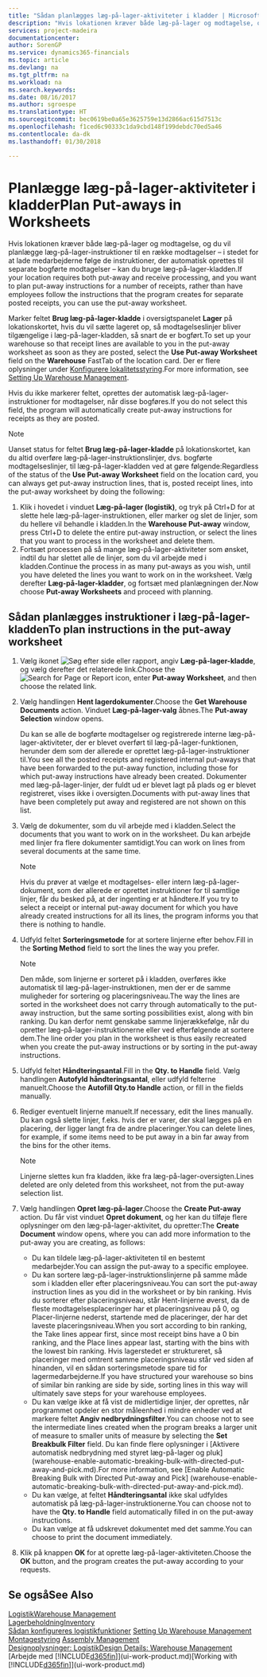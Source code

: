 ```yaml
---
title: "Sådan planlægges læg-på-lager-aktiviteter i kladder | Microsoft Docs"
description: "Hvis lokationen kræver både læg-på-lager og modtagelse, og du vil planlægge læg-på-lager-instruktioner til en række modtagelser – i stedet for at lade medarbejderne følge de instruktioner, der automatisk oprettes til separate bogførte modtagelser – kan du bruge læg-på-lager-kladden."
services: project-madeira
documentationcenter: 
author: SorenGP
ms.service: dynamics365-financials
ms.topic: article
ms.devlang: na
ms.tgt_pltfrm: na
ms.workload: na
ms.search.keywords: 
ms.date: 08/16/2017
ms.author: sgroespe
ms.translationtype: HT
ms.sourcegitcommit: bec0619be0a65e3625759e13d2866ac615d7513c
ms.openlocfilehash: f1ced6c90333c1da9cbd148f199debdc70ed5a46
ms.contentlocale: da-dk
ms.lasthandoff: 01/30/2018

---
```

# <a name="plan-put-aways-in-worksheets"></a><span data-ttu-id="d1e7e-103">Planlægge læg-på-lager-aktiviteter i kladder</span><span class="sxs-lookup"><span data-stu-id="d1e7e-103">Plan Put-aways in Worksheets</span></span>
<span data-ttu-id="d1e7e-104">Hvis lokationen kræver både læg-på-lager og modtagelse, og du vil planlægge læg-på-lager-instruktioner til en række modtagelser – i stedet for at lade medarbejderne følge de instruktioner, der automatisk oprettes til separate bogførte modtagelser – kan du bruge læg-på-lager-kladden.</span><span class="sxs-lookup"><span data-stu-id="d1e7e-104">If your location requires both put-away and receive processing, and you want to plan put-away instructions for a number of receipts, rather than have employees follow the instructions that the program creates for separate posted receipts, you can use the put-away worksheet.</span></span>  

<span data-ttu-id="d1e7e-105">Marker feltet **Brug læg-på-lager-kladde** i oversigtspanelet **Lager** på lokationskortet, hvis du vil sætte lageret op, så modtagelseslinjer bliver tilgængelige i læg-på-lager-kladden, så snart de er bogført.</span><span class="sxs-lookup"><span data-stu-id="d1e7e-105">To set up your warehouse so that receipt lines are available to you in the put-away worksheet as soon as they are posted, select the **Use Put-away Worksheet** field on the **Warehouse** FastTab of the location card.</span></span> <span data-ttu-id="d1e7e-106">Der er flere oplysninger under [Konfigurere lokalitetsstyring](warehouse-setup-warehouse.md).</span><span class="sxs-lookup"><span data-stu-id="d1e7e-106">For more information, see [Setting Up Warehouse Management](warehouse-setup-warehouse.md).</span></span>  

<span data-ttu-id="d1e7e-107">Hvis du ikke markerer feltet, oprettes der automatisk læg-på-lager-instruktioner for modtagelser, når disse bogføres.</span><span class="sxs-lookup"><span data-stu-id="d1e7e-107">If you do not select this field, the program will automatically create put-away instructions for receipts as they are posted.</span></span>  

> [!NOTE]  
>  <span data-ttu-id="d1e7e-108">Uanset status for feltet **Brug læg-på-lager-kladde** på lokationskortet, kan du altid overføre læg-på-lager-instruktionslinjer, dvs. bogførte modtagelseslinjer, til læg-på-lager-kladden ved at gøre følgende:</span><span class="sxs-lookup"><span data-stu-id="d1e7e-108">Regardless of the status of the **Use Put-away Worksheet** field on the location card, you can always get put-away instruction lines, that is, posted receipt lines, into the put-away worksheet by doing the following:</span></span>  
>   
>  1.  <span data-ttu-id="d1e7e-109">Klik i hovedet i vinduet **Læg-på-lager (logistik)**, og tryk på Ctrl+D for at slette hele læg-på-lager-instruktionen, eller marker og slet de linjer, som du hellere vil behandle i kladden.</span><span class="sxs-lookup"><span data-stu-id="d1e7e-109">In the **Warehouse Put-away** window, press Ctrl+D to delete the entire put-away instruction, or select the lines that you want to process in the worksheet and delete them.</span></span>  
> 2.  <span data-ttu-id="d1e7e-110">Fortsæt processen på så mange læg-på-lager-aktiviteter som ønsket, indtil du har slettet alle de linjer, som du vil arbejde med i kladden.</span><span class="sxs-lookup"><span data-stu-id="d1e7e-110">Continue the process in as many put-aways as you wish, until you have deleted the lines you want to work on in the worksheet.</span></span> <span data-ttu-id="d1e7e-111">Vælg derefter **Læg-på-lager-kladder**, og fortsæt med planlægningen der.</span><span class="sxs-lookup"><span data-stu-id="d1e7e-111">Now choose **Put-away Worksheets** and proceed with planning.</span></span>  

## <a name="to-plan-instructions-in-the-put-away-worksheet"></a><span data-ttu-id="d1e7e-112">Sådan planlægges instruktioner i læg-på-lager-kladden</span><span class="sxs-lookup"><span data-stu-id="d1e7e-112">To plan instructions in the put-away worksheet</span></span>  
1.  <span data-ttu-id="d1e7e-113">Vælg ikonet ![Søg efter side eller rapport](media/ui-search/search_small.png "Ikonet Søg efter side eller rapport"), angiv **Læg-på-lager-kladde**, og vælg derefter det relaterede link.</span><span class="sxs-lookup"><span data-stu-id="d1e7e-113">Choose the ![Search for Page or Report](media/ui-search/search_small.png "Search for Page or Report icon") icon, enter **Put-away Worksheet**, and then choose the related link.</span></span>  
2.  <span data-ttu-id="d1e7e-114">Vælg handlingen **Hent lagerdokumenter**.</span><span class="sxs-lookup"><span data-stu-id="d1e7e-114">Choose the **Get Warehouse Documents** action.</span></span> <span data-ttu-id="d1e7e-115">Vinduet **Læg-på-lager-valg** åbnes.</span><span class="sxs-lookup"><span data-stu-id="d1e7e-115">The **Put-away Selection** window opens.</span></span>  

    <span data-ttu-id="d1e7e-116">Du kan se alle de bogførte modtagelser og registrerede interne læg-på-lager-aktiviteter, der er blevet overført til læg-på-lager-funktionen, herunder dem som der allerede er oprettet læg-på-lager-instruktioner til.</span><span class="sxs-lookup"><span data-stu-id="d1e7e-116">You see all the posted receipts and registered internal put-aways that have been forwarded to the put-away function, including those for which put-away instructions have already been created.</span></span> <span data-ttu-id="d1e7e-117">Dokumenter med læg-på-lager-linjer, der fuldt ud er blevet lagt på plads og er blevet registreret, vises ikke i oversigten.</span><span class="sxs-lookup"><span data-stu-id="d1e7e-117">Documents with put-away lines that have been completely put away and registered are not shown on this list.</span></span>  

3. <span data-ttu-id="d1e7e-118">Vælg de dokumenter, som du vil arbejde med i kladden.</span><span class="sxs-lookup"><span data-stu-id="d1e7e-118">Select the documents that you want to work on in the worksheet.</span></span> <span data-ttu-id="d1e7e-119">Du kan arbejde med linjer fra flere dokumenter samtidigt.</span><span class="sxs-lookup"><span data-stu-id="d1e7e-119">You can work on lines from several documents at the same time.</span></span>  

    > [!NOTE]  
    >  <span data-ttu-id="d1e7e-120">Hvis du prøver at vælge et modtagelses- eller intern læg-på-lager-dokument, som der allerede er oprettet instruktioner for til samtlige linjer, får du besked på, at der ingenting er at håndtere.</span><span class="sxs-lookup"><span data-stu-id="d1e7e-120">If you try to select a receipt or internal put-away document for which you have already created instructions for all its lines, the program informs you that there is nothing to handle.</span></span>  

4. <span data-ttu-id="d1e7e-121">Udfyld feltet **Sorteringsmetode** for at sortere linjerne efter behov.</span><span class="sxs-lookup"><span data-stu-id="d1e7e-121">Fill in the **Sorting Method** field to sort the lines the way you prefer.</span></span>  

    > [!NOTE]  
    >  <span data-ttu-id="d1e7e-122">Den måde, som linjerne er sorteret på i kladden, overføres ikke automatisk til læg-på-lager-instruktionen, men der er de samme muligheder for sortering og placeringsniveau.</span><span class="sxs-lookup"><span data-stu-id="d1e7e-122">The way the lines are sorted in the worksheet does not carry through automatically to the put-away instruction, but the same sorting possibilities exist, along with bin ranking.</span></span> <span data-ttu-id="d1e7e-123">Du kan derfor nemt genskabe samme linjerækkefølge, når du opretter læg-på-lager-instruktionerne eller ved efterfølgende at sortere dem.</span><span class="sxs-lookup"><span data-stu-id="d1e7e-123">The line order you plan in the worksheet is thus easily recreated when you create the put-away instructions or by sorting in the put-away instructions.</span></span>  

5.  <span data-ttu-id="d1e7e-124">Udfyld feltet **Håndteringsantal**.</span><span class="sxs-lookup"><span data-stu-id="d1e7e-124">Fill in the **Qty. to Handle** field.</span></span> <span data-ttu-id="d1e7e-125">Vælg handlingen **Autofyld håndteringsantal**, eller udfyld felterne manuelt.</span><span class="sxs-lookup"><span data-stu-id="d1e7e-125">Choose the **Autofill Qty.to Handle** action, or fill in the fields manually.</span></span>  
6.  <span data-ttu-id="d1e7e-126">Rediger eventuelt linjerne manuelt.</span><span class="sxs-lookup"><span data-stu-id="d1e7e-126">If necessary, edit the lines manually.</span></span> <span data-ttu-id="d1e7e-127">Du kan også slette linjer, f.eks. hvis der er varer, der skal lægges på en placering, der ligger langt fra de andre placeringer.</span><span class="sxs-lookup"><span data-stu-id="d1e7e-127">You can delete lines, for example, if some items need to be put away in a bin far away from the bins for the other items.</span></span>  

    > [!NOTE]  
    >  <span data-ttu-id="d1e7e-128">Linjerne slettes kun fra kladden, ikke fra læg-på-lager-oversigten.</span><span class="sxs-lookup"><span data-stu-id="d1e7e-128">Lines deleted are only deleted from this worksheet, not from the put-away selection list.</span></span>  

7.  <span data-ttu-id="d1e7e-129">Vælg handlingen **Opret læg-på-lager**.</span><span class="sxs-lookup"><span data-stu-id="d1e7e-129">Choose the **Create Put-away** action.</span></span> <span data-ttu-id="d1e7e-130">Du får vist vinduet **Opret dokument**, og her kan du tilføje flere oplysninger om den læg-på-lager-aktivitet, du opretter:</span><span class="sxs-lookup"><span data-stu-id="d1e7e-130">The **Create Document** window opens, where you can add more information to the put-away you are creating, as follows:</span></span>  

    -   <span data-ttu-id="d1e7e-131">Du kan tildele læg-på-lager-aktiviteten til en bestemt medarbejder.</span><span class="sxs-lookup"><span data-stu-id="d1e7e-131">You can assign the put-away to a specific employee.</span></span>  
    -   <span data-ttu-id="d1e7e-132">Du kan sortere læg-på-lager-instruktionslinjerne på samme måde som i kladden eller efter placeringsniveau.</span><span class="sxs-lookup"><span data-stu-id="d1e7e-132">You can sort the put-away instruction lines as you did in the worksheet or by bin ranking.</span></span> <span data-ttu-id="d1e7e-133">Hvis du sorterer efter placeringsniveau, står Hent-linjerne øverst, da de fleste modtagelsesplaceringer har et placeringsniveau på 0, og Placer-linjerne nederst, startende med de placeringer, der har det laveste placeringsniveau.</span><span class="sxs-lookup"><span data-stu-id="d1e7e-133">When you sort according to bin ranking, the Take lines appear first, since most receipt bins have a 0 bin ranking, and the Place lines appear last, starting with the bins with the lowest bin ranking.</span></span> <span data-ttu-id="d1e7e-134">Hvis lagerstedet er struktureret, så placeringer med omtrent samme placeringsniveau står ved siden af hinanden, vil en sådan sorteringsmetode spare tid for lagermedarbejderne.</span><span class="sxs-lookup"><span data-stu-id="d1e7e-134">If you have structured your warehouse so bins of similar bin ranking are side by side, sorting lines in this way will ultimately save steps for your warehouse employees.</span></span>  
    -   <span data-ttu-id="d1e7e-135">Du kan vælge ikke at få vist de midlertidige linjer, der oprettes, når programmet opdeler en stor måleenhed i mindre enheder ved at markere feltet **Angiv nedbrydningsfilter**.</span><span class="sxs-lookup"><span data-stu-id="d1e7e-135">You can choose not to see the intermediate lines created when the program breaks a larger unit of measure to smaller units of measure by selecting the **Set Breakbulk Filter** field.</span></span> <span data-ttu-id="d1e7e-136">Du kan finde flere oplysninger i [Aktivere automatisk nedbrydning med styret læg-på-lager og pluk] (warehouse-enable-automatic-breaking-bulk-with-directed-put-away-and-pick.md).</span><span class="sxs-lookup"><span data-stu-id="d1e7e-136">For more information, see [Enable Automatic Breaking Bulk with Directed Put-away and Pick] (warehouse-enable-automatic-breaking-bulk-with-directed-put-away-and-pick.md).</span></span>  
    -   <span data-ttu-id="d1e7e-137">Du kan vælge, at feltet **Håndteringsantal** ikke skal udfyldes automatisk på læg-på-lager-instruktionerne.</span><span class="sxs-lookup"><span data-stu-id="d1e7e-137">You can choose not to have the **Qty. to Handle** field automatically filled in on the put-away instructions.</span></span>  
    -   <span data-ttu-id="d1e7e-138">Du kan vælge at få udskrevet dokumentet med det samme.</span><span class="sxs-lookup"><span data-stu-id="d1e7e-138">You can choose to print the document immediately.</span></span>  

8.  <span data-ttu-id="d1e7e-139">Klik på knappen **OK** for at oprette læg-på-lager-aktiviteten.</span><span class="sxs-lookup"><span data-stu-id="d1e7e-139">Choose the **OK** button, and the program creates the put-away according to your requests.</span></span>  

## <a name="see-also"></a><span data-ttu-id="d1e7e-140">Se også</span><span class="sxs-lookup"><span data-stu-id="d1e7e-140">See Also</span></span>  
[<span data-ttu-id="d1e7e-141">Logistik</span><span class="sxs-lookup"><span data-stu-id="d1e7e-141">Warehouse Management</span></span>](warehouse-manage-warehouse.md)  
[<span data-ttu-id="d1e7e-142">Lagerbeholdning</span><span class="sxs-lookup"><span data-stu-id="d1e7e-142">Inventory</span></span>](inventory-manage-inventory.md)  
<span data-ttu-id="d1e7e-143">[Sådan konfigureres logistikfunktioner](warehouse-setup-warehouse.md)   </span><span class="sxs-lookup"><span data-stu-id="d1e7e-143">[Setting Up Warehouse Management](warehouse-setup-warehouse.md)   </span></span>  
<span data-ttu-id="d1e7e-144">[Montagestyring](assembly-assemble-items.md)  </span><span class="sxs-lookup"><span data-stu-id="d1e7e-144">[Assembly Management](assembly-assemble-items.md)  </span></span>  
[<span data-ttu-id="d1e7e-145">Designoplysninger: Logistik</span><span class="sxs-lookup"><span data-stu-id="d1e7e-145">Design Details: Warehouse Management</span></span>](design-details-warehouse-management.md)  
<span data-ttu-id="d1e7e-146">[Arbejde med [!INCLUDE[d365fin](includes/d365fin_md.md)]](ui-work-product.md)</span><span class="sxs-lookup"><span data-stu-id="d1e7e-146">[Working with [!INCLUDE[d365fin](includes/d365fin_md.md)]](ui-work-product.md)</span></span>

